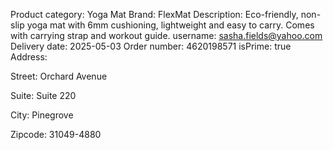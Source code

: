 Product category: Yoga Mat
Brand: FlexMat
Description: Eco-friendly, non-slip yoga mat with 6mm cushioning, lightweight and easy to carry. Comes with carrying strap and workout guide.
username: sasha.fields@yahoo.com
Delivery date: 2025-05-03
Order number: 4620198571
isPrime: true
Address:

Street: Orchard Avenue

Suite: Suite 220

City: Pinegrove

Zipcode: 31049-4880



